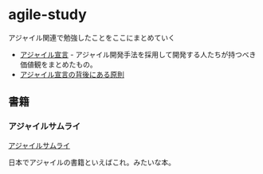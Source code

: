 # agile-study
アジャイル関連で勉強したことをここにまとめていく

- [アジャイル宣言](http://agilemanifesto.org/iso/ja/manifesto.html) - アジャイル開発手法を採用して開発する人たちが持つべき価値観をまとめたもの。
- [アジャイル宣言の背後にある原則](http://agilemanifesto.org/iso/ja/principles.html)

## 書籍
### アジャイルサムライ
[アジャイルサムライ](https://www.amazon.co.jp/%E3%82%A2%E3%82%B8%E3%83%A3%E3%82%A4%E3%83%AB%E3%82%B5%E3%83%A0%E3%83%A9%E3%82%A4%E2%88%92%E9%81%94%E4%BA%BA%E9%96%8B%E7%99%BA%E8%80%85%E3%81%B8%E3%81%AE%E9%81%93%E2%88%92-Jonathan-Rasmusson/product-reviews/4274068560)

日本でアジャイルの書籍といえばこれ。みたいな本。
